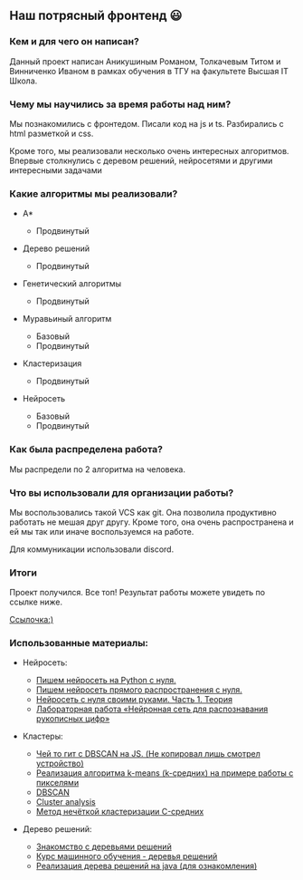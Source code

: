 <h2>Наш потрясный фронтенд 😃</h2>

<h3>Кем и для чего он написан? </h3>
<p>Данный проект написан Аникушиным Романом, Толкачевым Титом и Винниченко Иваном в рамках обучения в ТГУ на факультете Высшая IT Школа.</p>

<h3>Чему мы научились за время работы над ним? </h3>
<p>Мы познакомились с фронтедом. Писали код на js и ts. Разбирались с html разметкой и css.</p>
<p>Кроме того, мы реализовали несколько очень интересных алгоритмов. Впервые столкнулись с деревом решений, нейросетями и другими интересными задачами</p>

<h3>Какие алгоритмы мы реализовали?</h3>

- A*
  + Продвинутый
  
- Дерево решений
  + Продвинутый
  
- Генетический алгоритмы
  + Продвинутый
  
- Муравьиный алгоритм
  + Базовый
  + Продвинутый
  
- Кластеризация
  + Продвинутый
  
- Нейросеть
  + Базовый
  + Продвинутый

<h3>Как была распределена работа?</h3>
<p>Мы распредели по 2 алгоритма на человека.</p>

<h3>Что вы использовали для организации работы?</h3>
<p>Мы воспользовались такой VCS как git. Она позволила продуктивно работать не мешая друг другу. Кроме того, она очень распространена и ей мы так или иначе воспользуемся на работе. </p>
<p>Для коммуникации использовали discord.</p>

<h3>Итоги</h3>
<p>Проект получился. Все топ! Результат работы можете увидеть по ссылке ниже.</p>
<a href="https://vinnichenko-ivan.github.io/Module6/"> Ссылочка:)</a>

<h3>Использованные материалы:</h3>

- Нейросеть:
  - <a href="https://proglib.io/p/pishem-neyroset-na-python-s-nulya-2020-10-07">Пишем нейросеть на Python с нуля.</a>
  - <a href="https://programforyou.ru/poleznoe/pishem-neuroset-pryamogo-rasprostraneniya">Пишем нейросеть прямого распространения с нуля.</a>
  - <a href="https://habr.com/ru/post/556076/">Нейросеть с нуля своими руками. Часть 1. Теория</a>
  - <a href="https://www.susu.ru/sites/default/files/laboratornaya_rabota.pdf">Лабораторная работа «Нейронная сеть для распознавания рукописных цифр»</a>

- Кластеры:
  - <a href="https://github.com/tayden/dbscanjs/blob/master/index.js">Чей то гит с DBSCAN на JS. (Не копировал лишь смотрел устройство)</a>
  - <a href="https://habr.com/ru/post/427761/">Реализация алгоритма k-means (k-средних) на примере работы с пикселями</a>
  - <a href="https://en.wikipedia.org/wiki/DBSCAN">DBSCAN</a>
  - <a href="https://en.wikipedia.org/wiki/Cluster_analysis#Fuzzy_c-means_clustering">Cluster analysis</a>
  - <a href="https://ru.wikipedia.org/wiki/%D0%9C%D0%B5%D1%82%D0%BE%D0%B4_%D0%BD%D0%B5%D1%87%D1%91%D1%82%D0%BA%D0%BE%D0%B9_%D0%BA%D0%BB%D0%B0%D1%81%D1%82%D0%B5%D1%80%D0%B8%D0%B7%D0%B0%D1%86%D0%B8%D0%B8_C-%D1%81%D1%80%D0%B5%D0%B4%D0%BD%D0%B8%D1%85">Метод нечёткой кластеризации C-средних</a>

- Дерево решений:
  - <a href="https://habr.com/ru/company/productstar/blog/523044/">Знакомство с деревьями решений</a>
  - <a href="https://habr.com/ru/company/ods/blog/322534/">Курс машинного обучения - деревья решений</a>
  - <a href="https://ru.wikipedia.org/wiki/Weka">Реализация дерева решений на java (для ознакомления)</a>
